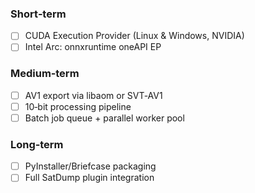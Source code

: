 ### Short‑term
- [ ] CUDA Execution Provider (Linux & Windows, NVIDIA)
- [ ] Intel Arc: onnxruntime oneAPI EP

### Medium‑term
- [ ] AV1 export via libaom or SVT‑AV1
- [ ] 10‑bit processing pipeline
- [ ] Batch job queue + parallel worker pool

### Long‑term
- [ ] PyInstaller/Briefcase packaging
- [ ] Full SatDump plugin integration
